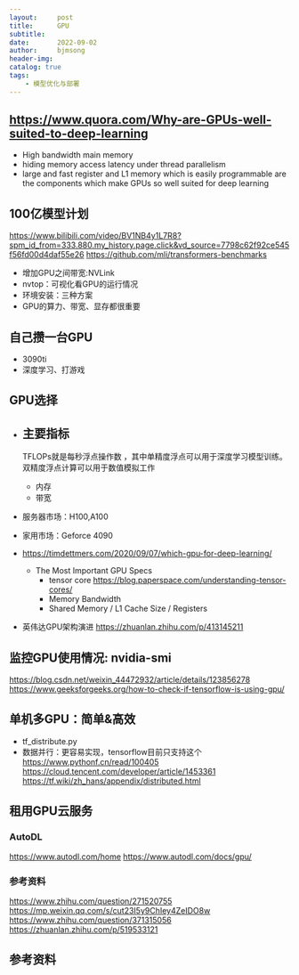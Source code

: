 ```yaml
---
layout:     post
title:      GPU
subtitle:   
date:       2022-09-02
author:     bjmsong
header-img: 
catalog: true
tags:
    - 模型优化与部署
---
```

## https://www.quora.com/Why-are-GPUs-well-suited-to-deep-learning
- High bandwidth main memory
- hiding memory access latency under thread parallelism
- large and fast register and L1 memory which is easily programmable are the components which make GPUs so well suited for deep learning

## 100亿模型计划
https://www.bilibili.com/video/BV1NB4y1L7R8?spm_id_from=333.880.my_history.page.click&vd_source=7798c62f92ce545f56fd00d4daf55e26
https://github.com/mli/transformers-benchmarks
- 增加GPU之间带宽:NVLink
- nvtop：可视化看GPU的运行情况
- 环境安装：三种方案
- GPU的算力、带宽、显存都很重要

## 自己攒一台GPU
- 3090ti
- 深度学习、打游戏

## GPU选择
- 主要指标
    - 
    TFLOPs就是每秒浮点操作数  ，其中单精度浮点可以用于深度学习模型训练。双精度浮点计算可以用于数值模拟工作
    - 内存
    - 带宽
- 服务器市场：H100,A100
- 家用市场：Geforce 4090

- https://timdettmers.com/2020/09/07/which-gpu-for-deep-learning/
    - The Most Important GPU Specs
        - tensor core
        https://blog.paperspace.com/understanding-tensor-cores/
        - Memory Bandwidth
        - Shared Memory / L1 Cache Size / Registers
- 英伟达GPU架构演进 
https://zhuanlan.zhihu.com/p/413145211

## 监控GPU使用情况: nvidia-smi
https://blog.csdn.net/weixin_44472932/article/details/123856278
https://www.geeksforgeeks.org/how-to-check-if-tensorflow-is-using-gpu/

## 单机多GPU：简单&高效
- tf_distribute.py
- 数据并行：更容易实现，tensorflow目前只支持这个
https://www.pythonf.cn/read/100405
https://cloud.tencent.com/developer/article/1453361
https://tf.wiki/zh_hans/appendix/distributed.html

## 租用GPU云服务
### AutoDL
https://www.autodl.com/home
https://www.autodl.com/docs/gpu/

### 参考资料
https://www.zhihu.com/question/271520755
https://mp.weixin.qq.com/s/cut23I5y9ChIey4ZeIDO8w
https://www.zhihu.com/question/371315056
https://zhuanlan.zhihu.com/p/519533121

## 参考资料
